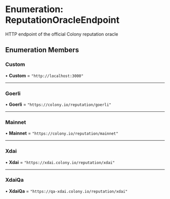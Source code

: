 # Enumeration: ReputationOracleEndpoint

HTTP endpoint of the official Colony reputation oracle

## Enumeration Members

### Custom

• **Custom** = ``"http://localhost:3000"``

___

### Goerli

• **Goerli** = ``"https://colony.io/reputation/goerli"``

___

### Mainnet

• **Mainnet** = ``"https://colony.io/reputation/mainnet"``

___

### Xdai

• **Xdai** = ``"https://xdai.colony.io/reputation/xdai"``

___

### XdaiQa

• **XdaiQa** = ``"https://qa-xdai.colony.io/reputation/xdai"``
